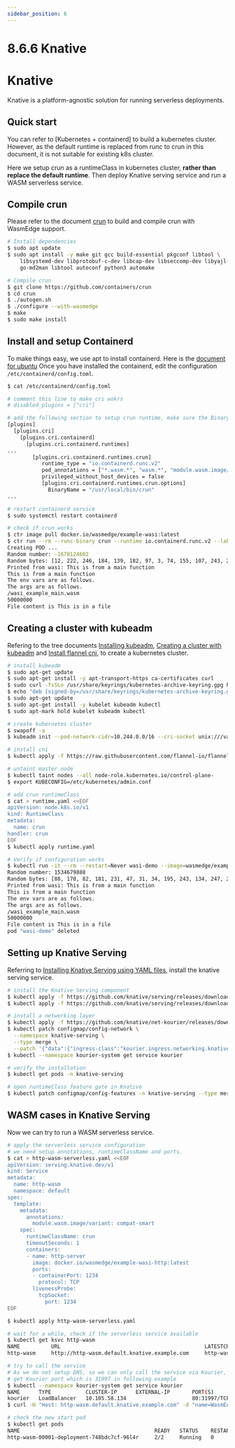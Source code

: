 ```yaml
---
sidebar_position: 6
---
```


# 8.6.6 Knative


# Knative

Knative is a platform-agnostic solution for running serverless deployments.

## Quick start

You can refer to [Kubernetes + containerd] to build a kubernetes cluster. However, as the default runtime is replaced from runc to crun in this document, it is not suitable for existing k8s cluster.

Here we setup crun as a runtimeClass in kubernetes cluster, **rather than replace the default runtime**. Then deploy Knative serving service and run a WASM serverless service.

## Compile crun

Please refer to the document [crun](../deploy/oci-runtime/crun) to build and compile crun with WasmEdge support.

```bash
# Install dependencies
$ sudo apt update
$ sudo apt install -y make git gcc build-essential pkgconf libtool \
    libsystemd-dev libprotobuf-c-dev libcap-dev libseccomp-dev libyajl-dev \
    go-md2man libtool autoconf python3 automake

# Compile crun
$ git clone https://github.com/containers/crun
$ cd crun
$ ./autogen.sh
$ ./configure --with-wasmedge
$ make
$ sudo make install
```

## Install and setup Containerd

To make things easy, we use apt to install containerd. Here is the [document for ubuntu](https://docs.docker.com/engine/install/ubuntu/)
Once you have installed the containerd, edit the configuration `/etc/containerd/config.toml`.

```bash
$ cat /etc/containerd/config.toml

# comment this line to make cri wokrs
# disabled_plugins = ["cri"]

# add the following section to setup crun runtime, make sure the BinaryName equal to your crun binary path
[plugins]
  [plugins.cri]
    [plugins.cri.containerd]
      [plugins.cri.containerd.runtimes]
...
        [plugins.cri.containerd.runtimes.crun]
           runtime_type = "io.containerd.runc.v2"
           pod_annotations = ["*.wasm.*", "wasm.*", "module.wasm.image/*", "*.module.wasm.image", "module.wasm.image/variant.*"]
           privileged_without_host_devices = false
           [plugins.cri.containerd.runtimes.crun.options]
             BinaryName = "/usr/local/bin/crun"
...

# restart containerd service
$ sudo systemctl restart containerd

# check if crun works
$ ctr image pull docker.io/wasmedge/example-wasi:latest
$ ctr run --rm --runc-binary crun --runtime io.containerd.runc.v2 --label module.wasm.image/variant=compat-smart docker.io/wasmedge/example-wasi:latest wasm-example /wasi_example_main.wasm 50000000
Creating POD ...
Random number: -1678124602
Random bytes: [12, 222, 246, 184, 139, 182, 97, 3, 74, 155, 107, 243, 20, 164, 175, 250, 60, 9, 98, 25, 244, 92, 224, 233, 221, 196, 112, 97, 151, 155, 19, 204, 54, 136, 171, 93, 204, 129, 177, 163, 187, 52, 33, 32, 63, 104, 128, 20, 204, 60, 40, 183, 236, 220, 130, 41, 74, 181, 103, 178, 43, 231, 92, 211, 219, 47, 223, 137, 70, 70, 132, 96, 208, 126, 142, 0, 133, 166, 112, 63, 126, 164, 122, 49, 94, 80, 26, 110, 124, 114, 108, 90, 62, 250, 195, 19, 189, 203, 175, 189, 236, 112, 203, 230, 104, 130, 150, 39, 113, 240, 17, 252, 115, 42, 12, 185, 62, 145, 161, 3, 37, 161, 195, 138, 232, 39, 235, 222]
Printed from wasi: This is from a main function
This is from a main function
The env vars are as follows.
The args are as follows.
/wasi_example_main.wasm
50000000
File content is This is in a file
```

## Creating a cluster with kubeadm

Refering to the tree documents [Installing kubeadm](https://kubernetes.io/docs/setup/production-environment/tools/kubeadm/install-kubeadm/), [Creating a cluster with kubeadm](https://kubernetes.io/docs/setup/production-environment/tools/kubeadm/create-cluster-kubeadm/) and [Install flannel cni](https://github.com/flannel-io/flannel#deploying-flannel-manually), to create a kubernetes cluster.

```bash
# install kubeadm
$ sudo apt-get update
$ sudo apt-get install -y apt-transport-https ca-certificates curl
$ sudo curl -fsSLo /usr/share/keyrings/kubernetes-archive-keyring.gpg https://packages.cloud.google.com/apt/doc/apt-key.gpg
$ echo "deb [signed-by=/usr/share/keyrings/kubernetes-archive-keyring.gpg] https://apt.kubernetes.io/ kubernetes-xenial main" | sudo tee /etc/apt/sources.list.d/kubernetes.list
$ sudo apt-get update
$ sudo apt-get install -y kubelet kubeadm kubectl
$ sudo apt-mark hold kubelet kubeadm kubectl

# create kubernetes cluster
$ swapoff -a
$ kubeadm init --pod-network-cidr=10.244.0.0/16 --cri-socket unix:///var/run/containerd/containerd.sock

# install cni
$ kubectl apply -f https://raw.githubusercontent.com/flannel-io/flannel/master/Documentation/kube-flannel.yml

# untaint master node
$ kubectl taint nodes --all node-role.kubernetes.io/control-plane-
$ export KUBECONFIG=/etc/kubernetes/admin.conf

# add crun runtimeClass
$ cat > runtime.yaml <<EOF
apiVersion: node.k8s.io/v1
kind: RuntimeClass
metadata:
  name: crun
handler: crun
EOF
$ kubectl apply runtime.yaml

# Verify if configuration works
$ kubectl run -it --rm --restart=Never wasi-demo --image=wasmedge/example-wasi:latest --annotations="module.wasm.image/variant=compat-smart" --overrides='{"kind":"Pod", "apiVersion":"v1", "spec": {"hostNetwork": true, "runtimeClassName": "crun"}}' /wasi_example_main.wasm 50000000
Random number: 1534679888
Random bytes: [88, 170, 82, 181, 231, 47, 31, 34, 195, 243, 134, 247, 211, 145, 28, 30, 162, 127, 234, 208, 213, 192, 205, 141, 83, 161, 121, 206, 214, 163, 196, 141, 158, 96, 137, 151, 49, 172, 88, 234, 195, 137, 44, 152, 7, 130, 41, 33, 85, 144, 197, 25, 104, 236, 201, 91, 210, 17, 59, 248, 80, 164, 19, 10, 46, 116, 182, 111, 112, 239, 140, 16, 6, 249, 89, 176, 55, 6, 41, 62, 236, 132, 72, 70, 170, 7, 248, 176, 209, 218, 214, 160, 110, 93, 232, 175, 124, 199, 33, 144, 2, 147, 219, 236, 255, 95, 47, 15, 95, 192, 239, 63, 157, 103, 250, 200, 85, 237, 44, 119, 98, 211, 163, 26, 157, 248, 24, 0]
Printed from wasi: This is from a main function
This is from a main function
The env vars are as follows.
The args are as follows.
/wasi_example_main.wasm
50000000
File content is This is in a file
pod "wasi-demo" deleted
```

## Setting up Knative Serving

Referring to [Installing Knative Serving using YAML files](https://knative.dev/docs/install/yaml-install/serving/install-serving-with-yaml/), install the knative serving service.

```bash
# install the Knative Serving component
$ kubectl apply -f https://github.com/knative/serving/releases/download/knative-v1.7.2/serving-crds.yaml
$ kubectl apply -f https://github.com/knative/serving/releases/download/knative-v1.7.2/serving-core.yaml

# install a networking layer
$ kubectl apply -f https://github.com/knative/net-kourier/releases/download/knative-v1.7.0/kourier.yaml
$ kubectl patch configmap/config-network \
  --namespace knative-serving \
  --type merge \
  --patch '{"data":{"ingress-class":"kourier.ingress.networking.knative.dev"}}'
$ kubectl --namespace kourier-system get service kourier

# verify the installation
$ kubectl get pods -n knative-serving

# open runtimeClass feature gate in Knative
$ kubectl patch configmap/config-features -n knative-serving --type merge --patch '{"data":{"kubernetes.podspec-runtimeclassname":"enabled"}}'
```

## WASM cases in Knative Serving

Now we can try to run a WASM serverless service.

```bash
# apply the serverless service configuration
# we need setup annotations, runtimeClassName and ports.
$ cat > http-wasm-serverless.yaml <<EOF
apiVersion: serving.knative.dev/v1
kind: Service
metadata:
  name: http-wasm
  namespace: default
spec:
  template:
    metadata:
      annotations:
        module.wasm.image/variant: compat-smart
    spec:
      runtimeClassName: crun
      timeoutSeconds: 1
      containers:
      - name: http-server
        image: docker.io/wasmedge/example-wasi-http:latest
        ports:
        - containerPort: 1234
          protocol: TCP
        livenessProbe:
          tcpSocket:
            port: 1234
EOF

$ kubectl apply http-wasm-serverless.yaml

# wait for a while, check if the serverless service available
$ kubectl get ksvc http-wasm
NAME          URL                                              LATESTCREATED       LATESTREADY         READY   REASON
http-wasm     http://http-wasm.default.knative.example.com     http-wasm-00001     http-wasm-00001     True

# try to call the service
# As we do not setup DNS, so we can only call the service via Kourier, Knative Serving ingress port.
# get Kourier port which is 31997 in following example
$ kubectl --namespace kourier-system get service kourier
NAME      TYPE           CLUSTER-IP      EXTERNAL-IP       PORT(S)                      AGE
kourier   LoadBalancer   10.105.58.134                     80:31997/TCP,443:31019/TCP   53d
$ curl -H "Host: http-wasm.default.knative.example.com" -d "name=WasmEdge" -X POST http://localhost:31997

# check the new start pod
$ kubectl get pods
NAME                                           READY   STATUS    RESTARTS   AGE
http-wasm-00001-deployment-748bdc7cf-96l4r     2/2     Running   0          19s
```

